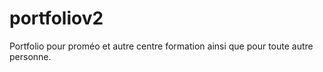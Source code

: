 # portfoliov2
Portfolio pour proméo et autre centre formation ainsi que pour toute autre personne. 

